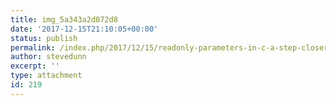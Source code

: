 ```yaml
---
title: img_5a343a2d072d8
date: '2017-12-15T21:10:05+00:00'
status: publish
permalink: /index.php/2017/12/15/readonly-parameters-in-c-a-step-closer-to-immutability/img_5a343a2d072d8
author: stevedunn
excerpt: ''
type: attachment
id: 219
---
```

<!DOCTYPE html PUBLIC "-//W3C//DTD HTML 4.0 Transitional//EN" "http://www.w3.org/TR/REC-html40/loose.dtd">
<?xml encoding="UTF-8">

